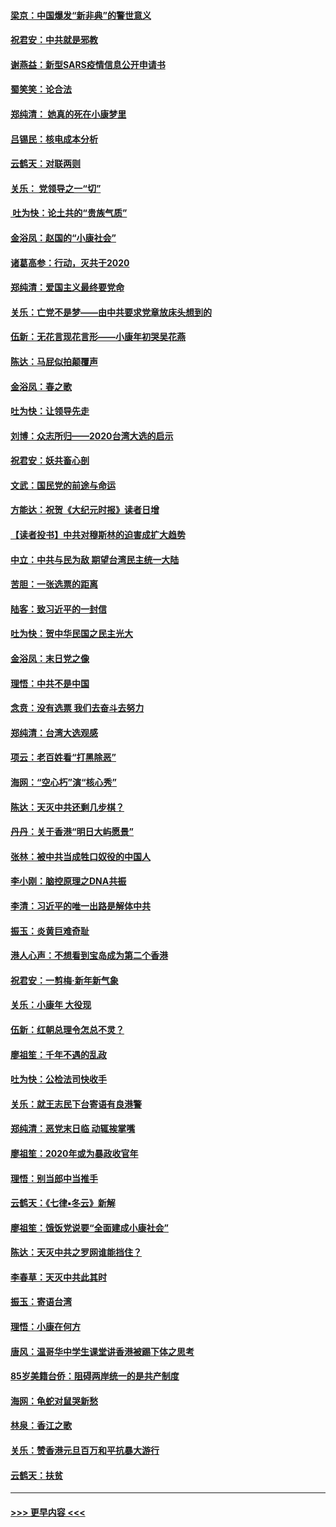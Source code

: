 #### [梁京：中国爆发“新非典”的警世意义](../pages/nsc993/n11812554.md?t=01221633) 
#### [祝君安：中共就是邪教](../pages/nsc993/n11812431.md?t=01221633) 
#### [谢燕益：新型SARS疫情信息公开申请书](../pages/nsc993/n11808840.md?t=01221633) 
#### [蜀笑笑：论合法](../pages/nsc993/n11808064.md?t=01221633) 
#### [郑纯清： 她真的死在小康梦里](../pages/nsc993/n11806623.md?t=01221633) 
#### [吕锡民：核电成本分析](../pages/nsc993/n11806284.md?t=01221633) 
#### [云鹤天：对联两则](../pages/nsc993/n11805957.md?t=01221633) 
#### [关乐： 党领导之一“切”](../pages/nsc993/n11804505.md?t=01221633) 
#### [ 吐为快：论土共的“贵族气质”](../pages/nsc993/n11804490.md?t=01221633) 
#### [金浴凤：赵国的“小康社会”](../pages/nsc993/n11804452.md?t=01221633) 
#### [诸葛高参：行动，灭共于2020](../pages/nsc993/n11804120.md?t=01221633) 
#### [郑纯清：爱国主义最终要党命](../pages/nsc993/n11802197.md?t=01221633) 
#### [关乐：亡党不是梦——由中共要求党章放床头想到的](../pages/nsc993/n11802156.md?t=01221633) 
#### [伍新：无花言现花言形——小康年初哭吴花燕](../pages/nsc993/n11800044.md?t=01221633) 
#### [陈达：马屁似拍颠覆声](../pages/nsc993/n11800010.md?t=01221633) 
#### [金浴凤：春之歌](../pages/nsc993/n11797687.md?t=01221633) 
#### [吐为快：让领导先走](../pages/nsc993/n11797512.md?t=01221633) 
#### [刘博：众志所归——2020台湾大选的启示](../pages/nsc993/n11796878.md?t=01221633) 
#### [祝君安：妖共畜心剖](../pages/nsc993/n11794273.md?t=01221633) 
#### [文武：国民党的前途与命运](../pages/nsc993/n11794198.md?t=01221633) 
#### [方能达：祝贺《大纪元时报》读者日增](../pages/nsc993/n11793807.md?t=01221633) 
#### [【读者投书】中共对穆斯林的迫害成扩大趋势](../pages/nsc993/n11791371.md?t=01221633) 
#### [中立：中共与民为敌 期望台湾民主统一大陆](../pages/nsc993/n11790392.md?t=01221633) 
#### [苦胆：一张选票的距离](../pages/nsc993/n11788914.md?t=01221633) 
#### [陆客：致习近平的一封信](../pages/nsc993/n11788867.md?t=01221633) 
#### [吐为快：贺中华民国之民主光大](../pages/nsc993/n11788618.md?t=01221633) 
#### [金浴凤：末日党之像](../pages/nsc993/n11787475.md?t=01221633) 
#### [理悟：中共不是中国](../pages/nsc993/n11787463.md?t=01221633) 
#### [念贲：没有选票  我们去奋斗去努力](../pages/nsc993/n11787398.md?t=01221633) 
#### [郑纯清：台湾大选观感](../pages/nsc993/n11786210.md?t=01221633) 
#### [项云：老百姓看“打黑除恶”](../pages/nsc993/n11785398.md?t=01221633) 
#### [海网：“空心朽”演“核心秀”](../pages/nsc993/n11783874.md?t=01221633) 
#### [陈达：天灭中共还剩几步棋？](../pages/nsc993/n11783719.md?t=01221633) 
#### [丹丹：关于香港“明日大屿愿景”](../pages/nsc993/n11783273.md?t=01221633) 
#### [张林：被中共当成牲口奴役的中国人](../pages/nsc993/n11782397.md?t=01221633) 
#### [李小刚：脑控原理之DNA共振](../pages/nsc993/n11780962.md?t=01221633) 
#### [李清：习近平的唯一出路是解体中共](../pages/nsc993/n11780866.md?t=01221633) 
#### [振玉：炎黄巨难奇耻](../pages/nsc993/n11779632.md?t=01221633) 
#### [港人心声：不想看到宝岛成为第二个香港](../pages/nsc993/n11778817.md?t=01221633) 
#### [祝君安：一剪梅‧新年新气象](../pages/nsc993/n11776340.md?t=01221633) 
#### [关乐：小康年 大役现](../pages/nsc993/n11774213.md?t=01221633) 
#### [伍新：红朝总理令怎总不灵？](../pages/nsc993/n11770813.md?t=01221633) 
#### [廖祖笙：千年不遇的乱政](../pages/nsc993/n11770373.md?t=01221633) 
#### [吐为快：公检法司快收手](../pages/nsc993/n11770359.md?t=01221633) 
#### [关乐：就王志民下台寄语有良港警](../pages/nsc993/n11769903.md?t=01221633) 
#### [郑纯清：恶党末日临 动辄挨掌嘴](../pages/nsc993/n11769356.md?t=01221633) 
#### [廖祖笙：2020年或为暴政收官年](../pages/nsc993/n11768216.md?t=01221633) 
#### [理悟：别当郎中当推手](../pages/nsc993/n11768243.md?t=01221633) 
#### [云鹤天：《七律▪冬云》新解](../pages/nsc993/n11768204.md?t=01221633) 
#### [廖祖笙：饿饭党说要“全面建成小康社会”](../pages/nsc993/n11767482.md?t=01221633) 
#### [陈达：天灭中共之罗网谁能挡住？](../pages/nsc993/n11767465.md?t=01221633) 
#### [李春草：天灭中共此其时](../pages/nsc993/n11767452.md?t=01221633) 
#### [振玉：寄语台湾](../pages/nsc993/n11767432.md?t=01221633) 
#### [理悟：小康在何方](../pages/nsc993/n11767394.md?t=01221633) 
#### [唐风：温哥华中学生课堂讲香港被踢下体之思考](../pages/nsc993/n11766848.md?t=01221633) 
#### [85岁美籍台侨：阻碍两岸统一的是共产制度](../pages/nsc993/n11765043.md?t=01221633) 
#### [海网：龟蛇对鼠哭新愁](../pages/nsc993/n11764895.md?t=01221633) 
#### [林泉：香江之歌](../pages/nsc993/n11764415.md?t=01221633) 
#### [关乐：赞香港元旦百万和平抗暴大游行](../pages/nsc993/n11764382.md?t=01221633) 
#### [云鹤天：扶贫](../pages/nsc993/n11764245.md?t=01221633) 

----
#### [ >>> 更早内容 <<< ](../indexes/nsc993-earlier.md)
